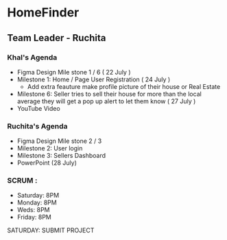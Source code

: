 # HomeFinder
## Team Leader - Ruchita 
### Khal's Agenda
- Figma Design Mile stone 1 / 6 ( 22 July )
- Milestone 1: Home / Page User Registration  ( 24 July )
    - Add extra feauture make profile picture of their house or Real Estate  
- Milestone 6: Seller tries to sell their house for more than the local average they will get a pop up alert to let them know   ( 27 July )
- YouTube Video 



### Ruchita's Agenda
- Figma Design Mile stone 2 / 3 
- Milestone 2: User login
- Milestone 3: Sellers Dashboard
- PowerPoint (28 July)


### SCRUM :
- Saturday: 8PM
- Monday: 8PM
- Weds: 8PM
- Friday: 8PM

SATURDAY: SUBMIT PROJECT